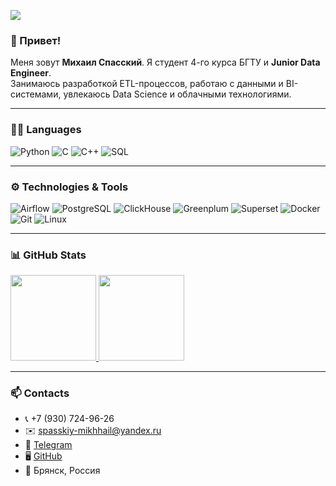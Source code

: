 [![](https://raw.githubusercontent.com/Toksyanich/Toksyanich/master/profile.gif)](https://github.com/Toksyanich)

### 👋 Привет!  

Меня зовут **Михаил Спасский**. Я студент 4-го курса БГТУ и **Junior Data Engineer**.  
Занимаюсь разработкой ETL-процессов, работаю с данными и BI-системами, увлекаюсь Data Science и облачными технологиями.  

---

### 🧑‍💻 Languages

![Python](https://img.shields.io/badge/-Python-000?&logo=Python)
![C](https://img.shields.io/badge/-C-000?&logo=C)
![C++](https://img.shields.io/badge/-C++-000?&logo=c%2b%2b&logoColor=00599C)
![SQL](https://img.shields.io/badge/-SQL-000?&logo=PostgreSQL)

---

### ⚙️ Technologies & Tools

![Airflow](https://img.shields.io/badge/-Airflow-000?&logo=Apache%20Airflow)
![PostgreSQL](https://img.shields.io/badge/-PostgreSQL-000?&logo=PostgreSQL)
![ClickHouse](https://img.shields.io/badge/-ClickHouse-000?&logo=ClickHouse)
![Greenplum](https://img.shields.io/badge/-Greenplum-000?&logo=Databricks&logoColor=5ac0e7)
![Superset](https://img.shields.io/badge/-Apache%20Superset-000?&logo=Apache)
![Docker](https://img.shields.io/badge/-Docker-000?&logo=Docker)
![Git](https://img.shields.io/badge/-Git-000?&logo=Git)
![Linux](https://img.shields.io/badge/-Linux-000?&logo=Linux)

---

### 📊 GitHub Stats

<a href="https://github.com/Toksyanich">
  <img height="137px" src="https://github-readme-stats.vercel.app/api?username=Toksyanich&hide_title=true&hide_border=true&show_icons=true&include_all_commits=true&count_private=true&line_height=21&text_color=000&icon_color=000&bg_color=0,52fa5a,4dfcff,c64dff&theme=graywhite" />
  <img height="137px" src="https://github-readme-stats.vercel.app/api/top-langs/?username=Toksyanich&hide=html&hide_title=true&hide_border=true&layout=compact&langs_count=6&text_color=000&icon_color=fff&bg_color=0,c64dff,4dfcff,52fa5a&theme=graywhite" />
</a>

---

### 📫 Contacts  

- 📞 +7 (930) 724-96-26  
- ✉️ [spasskiy-mikhhail@yandex.ru](mailto:spasskiy-mikhhail@yandex.ru)  
- 💬 [Telegram](https://t.me/toks_mi)  
- 🖥️ [GitHub](https://github.com/Toksyanich)  
- 📍 Брянск, Россия  
